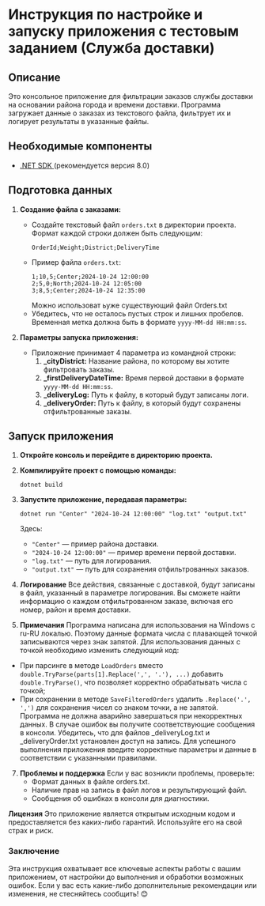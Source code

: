 # Инструкция по настройке и запуску приложения c тестовым заданием (Служба доставки)

## Описание

Это консольное приложение для фильтрации заказов службы доставки на основании района города и времени доставки. Программа загружает данные о заказах из текстового файла, фильтрует их и логирует результаты в указанные файлы.

## Необходимые компоненты

- [ .NET SDK ](https://dotnet.microsoft.com/download) (рекомендуется версия 8.0)

## Подготовка данных

1. **Создание файла с заказами:**
   - Создайте текстовый файл `orders.txt` в директории проекта. Формат каждой строки должен быть следующим:
     ```
     OrderId;Weight;District;DeliveryTime
     ```
   - Пример файла `orders.txt`:
     ```
     1;10,5;Center;2024-10-24 12:00:00
     2;5,0;North;2024-10-24 12:05:00
     3;8,5;Center;2024-10-24 12:35:00
     ```
     Можно использоват ьуже существующий файл Orders.txt
   - Убедитесь, что не осталось пустых строк и лишних пробелов. Временная метка должна быть в формате `yyyy-MM-dd HH:mm:ss`.

2. **Параметры запуска приложения:**
   - Приложение принимает 4 параметра из командной строки:
     1. **_cityDistrict:** Название района, по которому вы хотите фильтровать заказы.
     2. **_firstDeliveryDateTime:** Время первой доставки в формате `yyyy-MM-dd HH:mm:ss`.
     3. **_deliveryLog:** Путь к файлу, в который будут записаны логи.
     4. **_deliveryOrder:** Путь к файлу, в который будут сохранены отфильтрованные заказы.

## Запуск приложения

1. **Откройте консоль и перейдите в директорию проекта.**

2. **Компилируйте проект с помощью команды:**
   ```
   dotnet build
   ```
   
3. **Запустите приложение, передавая параметры:**
   ```
   dotnet run "Center" "2024-10-24 12:00:00" "log.txt" "output.txt"
   ```
   Здесь:
    - `"Center"` — пример района доставки.
    - `"2024-10-24 12:00:00"` — пример времени первой доставки.
    - `"log.txt"` — путь для логирования.
    - `"output.txt"` — путь для сохранения отфильтрованных заказов.
   
 4. **Логирование**
     Все действия, связанные с доставкой, будут записаны в файл, указанный в параметре логирования. Вы сможете найти информацию о каждом отфильтрованном заказе, включая его номер, район и время доставки.
    
 5. **Примечания**
  Программа написана для использования на Windows с ru-RU локалью. Поэтому данные формата числа с плавающей точкой записываются через знак запятой. Для использования данных с точкой необходимо изменить следующий код:
   - При парсинге в методе `LoadOrders` вместо `double.TryParse(parts[1].Replace(',', '.'), ...)` добавить `double.TryParse()`, что позволяет корректно обрабатывать числа с точкой;
   - При сохранении в методе `SaveFilteredOrders` удалить `.Replace('.', ',')` для сохранения чисел со знаком точки, а не запятой.
  Программа не должна аварийно завершаться при некорректных данных. В случае ошибок вы получите соответствующие сообщения в консоли.
  Убедитесь, что для файлов _deliveryLog.txt и _deliveryOrder.txt установлен доступ на запись.
  Для успешного выполнения приложения введите корректные параметры и данные в соответствии с указанными правилами.

 7. **Проблемы и поддержка**
    Если у вас возникли проблемы, проверьте:
    - Формат данных в файле orders.txt.
    - Наличие прав на запись в файл логов и результирующий файл.
    - Сообщения об ошибках в консоли для диагностики.

**Лицензия**
Это приложение является открытым исходным кодом и предоставляется без каких-либо гарантий. Используйте его на свой страх и риск.

### Заключение

Эта инструкция охватывает все ключевые аспекты работы с вашим приложением, от настройки до выполнения и обработки возможных ошибок. Если у вас есть какие-либо дополнительные рекомендации или изменения, не стесняйтесь сообщить! 😊
